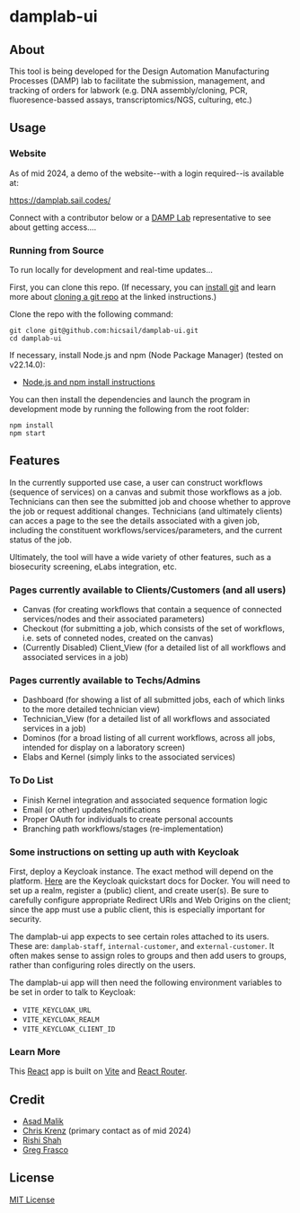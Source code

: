 # damplab-ui

## About

This tool is being developed for the Design Automation Manufacturing Processes (DAMP) lab to facilitate the submission, management, and tracking of orders for labwork (e.g. DNA assembly/cloning, PCR, fluoresence-bassed assays, transcriptomics/NGS, culturing, etc.)

## Usage

### Website

As of mid 2024, a demo of the website--with a login required--is available at: 

https://damplab.sail.codes/

Connect with a contributor below or a [DAMP Lab](https://www.damplab.org/) representative to see about getting access....

### Running from Source

To run locally for development and real-time updates...

First, you can clone this repo.  (If necessary, you can [install git](https://docs.github.com/en/get-started/getting-started-with-git/set-up-git) and learn more about [cloning a git repo](https://docs.github.com/en/repositories/creating-and-managing-repositories/cloning-a-repository) at the linked instructions.)

Clone the repo with the following command: 

```console
git clone git@github.com:hicsail/damplab-ui.git
cd damplab-ui
```

If necessary, install Node.js and npm (Node Package Manager) (tested on v22.14.0):

 - [Node.js and npm install instructions](https://docs.npmjs.com/downloading-and-installing-node-js-and-npm#using-a-node-version-manager-to-install-nodejs-and-npm)


You can then install the dependencies and launch the program in development mode by running the following from the root folder: 

```console
npm install
npm start
```


## Features

In the currently supported use case, a user can construct workflows (sequence of services) on a canvas and submit those workflows as a job.  Technicians can then see the submitted job and choose whether to approve the job or request additional changes.  Technicians (and ultimately clients) can acces a page to the see the details associated with a given job, including the constituent workflows/services/parameters, and the current status of the job.

Ultimately, the tool will have a wide variety of other features, such as a biosecurity screening, eLabs integration, etc. 


### Pages currently available to Clients/Customers (and all users)

 - Canvas (for creating workflows that contain a sequence of connected services/nodes and their associated parameters)
 - Checkout (for submitting a job, which consists of the set of workflows, i.e. sets of conneted nodes, created on the canvas)
 - (Currently Disabled) Client_View (for a detailed list of all workflows and associated services in a job)


 ### Pages currently available to Techs/Admins

 - Dashboard (for showing a list of all submitted jobs, each of which links to the more detailed technician view)
 - Technician_View (for a detailed list of all workflows and associated services in a job)
 - Dominos (for a broad listing of all current workflows, across all jobs, intended for display on a laboratory screen)
 - Elabs and Kernel (simply links to the associated services)


### To Do List

 - Finish Kernel integration and associated sequence formation logic 
 - Email (or other) updates/notifications
 - Proper OAuth for individuals to create personal accounts
 - Branching path workflows/stages (re-implementation)


### Some instructions on setting up auth with Keycloak

First, deploy a Keycloak instance. The exact method will depend on the platform.
[Here](https://www.keycloak.org/getting-started/getting-started-docker) are the Keycloak quickstart docs for Docker.
You will need to set up a realm, register a (public) client, and create user(s).
Be sure to carefully configure appropriate Redirect URIs and Web Origins on the client; since the app must use a public client, this is especially important for security.

The damplab-ui app expects to see certain roles attached to its users.
These are: `damplab-staff`, `internal-customer`, and `external-customer`.
It often makes sense to assign roles to groups and then add users to groups, rather than configuring roles directly on the users.

The damplab-ui app will then need the following environment variables to be set in order to talk to Keycloak:
- `VITE_KEYCLOAK_URL`
- `VITE_KEYCLOAK_REALM`
- `VITE_KEYCLOAK_CLIENT_ID`


### Learn More

This [React](https://reactjs.org/) app is built on [Vite](https://vite.dev/) and [React Router](https://reactrouter.com/).

## Credit

 - [Asad Malik](https://github.com/am5815)
 - [Chris Krenz](https://github.com/chris-krenz) (primary contact as of mid 2024)
 - [Rishi Shah](https://github.com/ShahRishi)
 - [Greg Frasco](https://github.com/gregfrasco)
 

## License

[MIT License](LICENSE)
